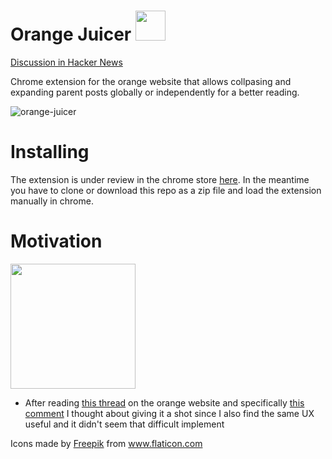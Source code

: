# Orange Juicer <img src="https://user-images.githubusercontent.com/1578458/104275566-dd955d80-5481-11eb-9eb2-affcb4b73a95.png"  width="48" height="48" />

[Discussion in Hacker News](https://news.ycombinator.com/item?id=25748449)

Chrome extension for the orange website that allows collpasing and expanding parent posts globally or independently  for a better reading.


![orange-juicer](https://user-images.githubusercontent.com/1578458/104278748-db360200-5487-11eb-9799-e932c44267ac.gif)

# Installing

The extension is under review in the chrome store [here](https://chrome.google.com/webstore/detail/hkkdobnpjgmegpohdobpbcemldipeafb/preview?hl=en&authuser=0). In the meantime you have to clone or download this repo as a zip file and load the extension manually in chrome.


# Motivation 

<img src="https://user-images.githubusercontent.com/1578458/104320478-2587a500-54c1-11eb-9109-31a46f6442f5.png" width="200" heigth="150"></img>

- After reading [this thread](https://news.ycombinator.com/item?id=25713858) on the orange website and specifically [this comment](https://news.ycombinator.com/item?id=25725373) I thought about giving it a shot since I also find the same UX useful and it didn't seem that difficult implement



<div>Icons made by <a href="https://www.flaticon.com/authors/freepik" title="Freepik">Freepik</a> from <a href="https://www.flaticon.com/" title="Flaticon">www.flaticon.com</a></div>
